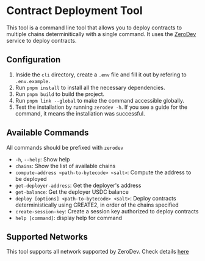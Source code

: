 # Contract Deployment Tool

This tool is a command line tool that allows you to deploy contracts to multiple chains determinitically with a single command. It uses the [ZeroDev](https://zerodev.app) service to deploy contracts.

## Configuration

1. Inside the `cli` directory, create a `.env` file and fill it out by refering to `.env.example.`
2. Run `pnpm install` to install all the necessary dependencies.
3. Run `pnpm build` to build the project.
4. Run `pnpm link --global` to make the command accessible globally.
5. Test the installation by running `zerodev -h`. If you see a guide for the command, it means the installation was successful.

## Available Commands

All commands should be prefixed with `zerodev`

- `-h`, `--help`: Show help
- `chains`: Show the list of available chains
- `compute-address <path-to-bytecode> <salt>`: Compute the address to be deployed
- `get-deployer-address`: Get the deployer's address
- `get-balance`: Get the deployer USDC balance
- `deploy [options] <path-to-bytecode> <salt>`: Deploy contracts deterministically using CREATE2, in order of the chains specified
- `create-session-key`: Create a session key authorized to deploy contracts
- `help [command]`: display help for command

## Supported Networks

This tool supports all network supported by ZeroDev. Check details [here](https://docs.zerodev.app/supported-networks)
